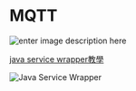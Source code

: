 # MQTT
![enter image description here](https://lh3.googleusercontent.com/L2SBh7UYBLUdprUcYNRCje7v4uLQTWSlaMrpYM5hcsofJiYWVV2bIlwOtHmUpyuJtxgccmAii2vf "mqtt")

[java service wrapper教學](https://my.oschina.net/pierrecai/blog/891207)

![Java Service Wrapper](https://lh3.googleusercontent.com/ADfs_bYSqvdOGGyMXK41FCxBuhO2oxrz-yX__2SBnmzsjzeZhJQHy6DMzmcTEEpuI95UW3EZS0H6 "Java Service Wrapper")